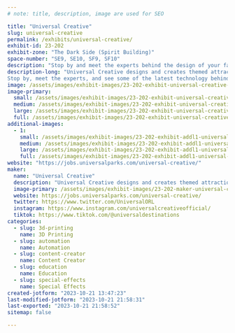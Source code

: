 ```yaml
---
# note: title, description, image are used for SEO

title: "Universal Creative"
slug: universal-creative
permalink: /exhibits/universal-creative/
exhibit-id: 23-202
exhibit-zone: "The Dark Side (Spirit Building)"
space-number: "SE9, SE10, SF9, SF10"
description: "Stop by and meet the experts behind the design of your favorite Universal parks and attractions!"
description-long: "Universal Creative designs and creates themed attractions, rides, and resorts for Universal Destinations & Experiences. The global team consists of artists, architects, engineers, designers, producers, builders, writers and more who design and create all of the themed entertainment experiences for Universal Parks worldwide.
Stop by, meet the experts, and see some of the latest technology behind your favorite attractions! "
image: /assets/images/exhibit-images/23-202-exhibit-universal-creative-creative-booth-2023-large.png
image-primary: 
  small: /assets/images/exhibit-images/23-202-exhibit-universal-creative-creative-booth-2023-small.png
  medium: /assets/images/exhibit-images/23-202-exhibit-universal-creative-creative-booth-2023-medium.png
  large: /assets/images/exhibit-images/23-202-exhibit-universal-creative-creative-booth-2023-large.png
  full: /assets/images/exhibit-images/23-202-exhibit-universal-creative-creative-booth-2023-full.png
additional-images: 
  - 1:
    small: /assets/images/exhibit-images/23-202-exhibit-addl1-universal-creative-udx-banners-orlando-maker-faire-small.png
    medium: /assets/images/exhibit-images/23-202-exhibit-addl1-universal-creative-udx-banners-orlando-maker-faire-medium.png
    large: /assets/images/exhibit-images/23-202-exhibit-addl1-universal-creative-udx-banners-orlando-maker-faire-large.png
    full: /assets/images/exhibit-images/23-202-exhibit-addl1-universal-creative-udx-banners-orlando-maker-faire-full.png
website: "https://jobs.universalparks.com/universal-creative/"
maker: 
  name: "Universal Creative"
  description: "Universal Creative designs and creates themed attractions, rides, and resorts for Universal Destinations & Experiences. The global team consists of artists, architects, engineers, designers, producers, builders, writers and more who design and create all of the themed entertainment experiences for Universal Destinations & Experiences, a division of Comcast NBCU."
  image-primary: /assets/images/exhibit-images/23-202-maker-universal-creative-uc-logo-low-res-medium.jpg
  website: https://jobs.universalparks.com/universal-creative/
  twitter: https://www.twitter.com/UniversalORL
  instagram: https://www.instagram.com/universalcreativeofficial/
  tiktok: https://www.tiktok.com/@universaldestinations
categories: 
  - slug: 3d-printing
    name: 3D Printing
  - slug: automation
    name: Automation
  - slug: content-creator
    name: Content Creator
  - slug: education
    name: Education
  - slug: special-effects
    name: Special Effects
created-jotform: "2023-10-21 13:47:23"
last-modified-jotform: "2023-10-21 21:58:31"
last-exported: "2023-10-21 21:58:52"
sitemap: false

---
```

